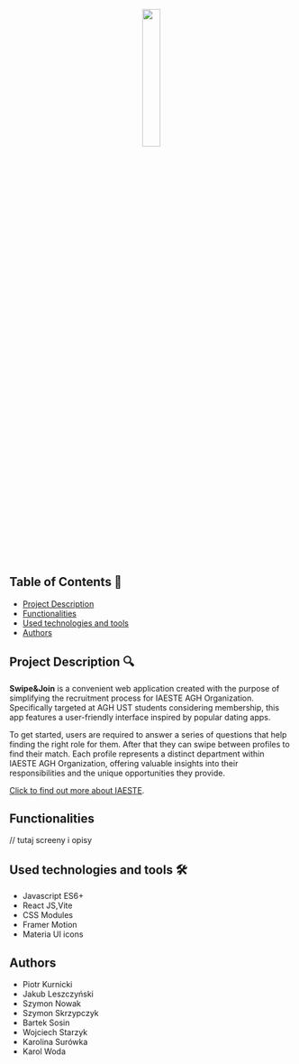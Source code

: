 <p align="center"> 
  <img width="25%" src="https://github.com/PiotrKur/do_testowania/assets/115548882/ddc042bd-5a02-4b7d-be73-150f8a0acb16">
  <br>
</p>

## Table of Contents  📝

- [Project Description](#project-description)
- [Functionalities](#Functionalities)
- [Used technologies and tools](#Used-technologies-and-tools)
- [Authors](#Authors)


## Project Description :mag:

**Swipe&Join** is a convenient web application created with the purpose of simplifying the recruitment process for IAESTE AGH Organization. Specifically targeted at AGH UST students considering membership, this app features a user-friendly interface inspired by popular dating apps.

To get started, users are required to answer a series of questions that help finding the right role for them. After that they can swipe between profiles to find their match. Each profile represents a distinct department within IAESTE AGH Organization, offering valuable insights into their responsibilities and the unique opportunities they provide.

[Click to find out more about IAESTE](https://www.facebook.com/IAESTE.AGH).

## Functionalities

// tutaj screeny i opisy

## Used technologies and tools :hammer_and_wrench:

- Javascript ES6+
- React JS,Vite
- CSS Modules
- Framer Motion
- Materia UI icons

## Authors

- Piotr Kurnicki
- Jakub Leszczyński
- Szymon Nowak
- Szymon Skrzypczyk
- Bartek Sosin
- Wojciech Starzyk
- Karolina Surówka
- Karol Woda
